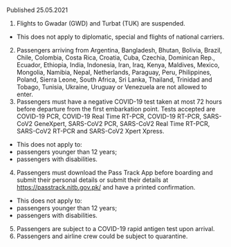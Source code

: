 Published 25.05.2021
1. Flights to Gwadar (GWD) and Turbat (TUK) are suspended.
- This does not apply to diplomatic, special and flights of national carriers.
2. Passengers arriving from Argentina, Bangladesh, Bhutan, Bolivia, Brazil, Chile, Colombia, Costa Rica, Croatia, Cuba, Czechia, Dominican Rep., Ecuador, Ethiopia, India, Indonesia, Iran, Iraq, Kenya, Maldives, Mexico, Mongolia, Namibia, Nepal, Netherlands, Paraguay, Peru, Philippines, Poland, Sierra Leone, South Africa, Sri Lanka, Thailand, Trinidad and Tobago, Tunisia, Ukraine, Uruguay or Venezuela are not allowed to enter.
3. Passengers must have a negative COVID-19 test taken at most 72 hours before departure from the first embarkation point. Tests accepted are COVID-19 PCR, COVID-19 Real Time RT-PCR, COVID-19 RT-PCR, SARS-CoV2 GeneXpert, SARS-CoV2 PCR, SARS-CoV2 Real Time RT-PCR, SARS-CoV2 RT-PCR and SARS-CoV2 Xpert Xpress.
- This does not apply to:
- passengers younger than 12 years;
- passengers with disabilities.
4. Passengers must download the Pass Track App before boarding and submit their personal details or submit their details at <a href="https://passtrack.nitb.gov.pk/">https://passtrack.nitb.gov.pk/</a> and have a printed confirmation.
- This does not apply to:
- passengers younger than 12 years;
- passengers with disabilities.
5. Passengers are subject to a COVID-19 rapid antigen test upon arrival.
6. Passengers and airline crew could be subject to quarantine.

